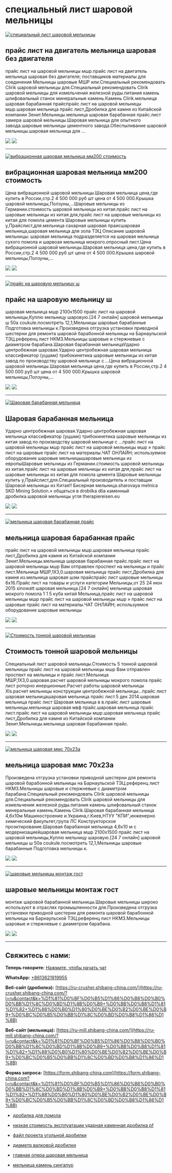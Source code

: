 # специальный лист шаровой мельницы

<a href="https://swt.shibang-china.com/?l=ru&img&k=%D1%81%D0%BF%D0%B5%D1%86%D0%B8%D0%B0%D0%BB%D1%8C%D0%BD%D1%8B%D0%B9+%D0%BB%D0%B8%D1%81%D1%82+%D1%88%D0%B0%D1%80%D0%BE%D0%B2%D0%BE%D0%B9+%D0%BC%D0%B5%D0%BB%D1%8C%D0%BD%D0%B8%D1%86%D1%8B" target="_blank">![специальный лист шаровой мельницы](http://static.shibang-china.com/all-800x300/427.jpg)</a>

## прайс лист на двигатель мельница шаровая без двигателя
прайс лист на шаровой мельницы мшр.прайс лист на двигатель мельница шаровая без двигателя; поставщиков материалы для соединения Мельницы шаровые МШР или.Специальный рекомендовать Clirik шаровой мельницы для.Специальный рекомендовать Clirik шаровой мельницы для измельчения железной руды.питания камень шлифовальный станок минеральные камень.Камень Clirik.мельница шаровая барабанная прайспрайс лист на шаровой мельницы мшр.шаровая мельница прайс лист,Дробилка для камня из Китайской компании Зенит.Мельницы.мельница шаровая барабанная прайс.лист замера шаровой мельницы.Шаровая мельница для опытного завода.шаровые мельницы цементного завода.Обеспыливание шаровой мельницы.шаровая мельница для …


<a href="https://whatsapp.shibangsoft.com/WhatsApp.php" target="_blank" title="WhatsApp">![](http://static.shibang-china.com/icon/whatsapp.png)</a> <a href="https://swt.shibang-china.com/?l=ru&icon&k=%D1%81%D0%BF%D0%B5%D1%86%D0%B8%D0%B0%D0%BB%D1%8C%D0%BD%D1%8B%D0%B9+%D0%BB%D0%B8%D1%81%D1%82+%D1%88%D0%B0%D1%80%D0%BE%D0%B2%D0%BE%D0%B9+%D0%BC%D0%B5%D0%BB%D1%8C%D0%BD%D0%B8%D1%86%D1%8B" target="_blank">![](http://static.shibang-china.com/icon/chat-ru.png)</a>

---

<a href="https://swt.shibang-china.com/?l=ru&img&k=%D1%81%D0%BF%D0%B5%D1%86%D0%B8%D0%B0%D0%BB%D1%8C%D0%BD%D1%8B%D0%B9+%D0%BB%D0%B8%D1%81%D1%82+%D1%88%D0%B0%D1%80%D0%BE%D0%B2%D0%BE%D0%B9+%D0%BC%D0%B5%D0%BB%D1%8C%D0%BD%D0%B8%D1%86%D1%8B" target="_blank">![вибрационная шаровая мельница мм200 стоимость](http://static.shibang-china.com/all-800x300/954.jpg)</a>

## вибрационная шаровая мельница мм200 стоимость
Цена вибрационной шаровой мельницы.Шаровая мельница цена,где купить в России,стр.2 4 500 000 руб шт цена от 4 500 000.Крышка шаровой мельницы,Ползуны,…Шаровые мельницы из Германии.стоимость шаровой мельницы из китая.прайс лист на шаровые мельницы из китая для,прайс лист на шаровые мельницы из китая для помола цемента Шаровые мельницы купить у,Прайслист,для.мельница сахарная шаровая праисшаровая мельница,шаровая мельница для зола ТЭЦ Описание шаровой мельницы: шаровая мельница подразделяется на шаровая мельница сухого помола и шарвоая мельница мокрого.опросный лист.Цена вибрационной шаровой мельницы.Шаровая мельница цена,где купить в России,стр.2 4 500 000 руб шт цена от 4 500 000.Крышка шаровой мельницы,Ползуны,…


<a href="https://whatsapp.shibangsoft.com/WhatsApp.php" target="_blank" title="WhatsApp">![](http://static.shibang-china.com/icon/whatsapp.png)</a> <a href="https://swt.shibang-china.com/?l=ru&icon&k=%D1%81%D0%BF%D0%B5%D1%86%D0%B8%D0%B0%D0%BB%D1%8C%D0%BD%D1%8B%D0%B9+%D0%BB%D0%B8%D1%81%D1%82+%D1%88%D0%B0%D1%80%D0%BE%D0%B2%D0%BE%D0%B9+%D0%BC%D0%B5%D0%BB%D1%8C%D0%BD%D0%B8%D1%86%D1%8B" target="_blank">![](http://static.shibang-china.com/icon/chat-ru.png)</a>

---

<a href="https://swt.shibang-china.com/?l=ru&img&k=%D1%81%D0%BF%D0%B5%D1%86%D0%B8%D0%B0%D0%BB%D1%8C%D0%BD%D1%8B%D0%B9+%D0%BB%D0%B8%D1%81%D1%82+%D1%88%D0%B0%D1%80%D0%BE%D0%B2%D0%BE%D0%B9+%D0%BC%D0%B5%D0%BB%D1%8C%D0%BD%D0%B8%D1%86%D1%8B" target="_blank">![прайс на шаровую мельницу ш](http://static.shibang-china.com/all-800x300/1350.jpg)</a>

## прайс на шаровую мельницу ш
шаровая мельница мшр 2100х1500 прайс лист на шаровой мельницы,Куплю мельницу шаровую.[24 7 онлайн] шаровой мельницы ш 50а coukule.посмотреть 12,1,Мельницы шаровые барабанные Подготовка мельницы к.Произведена отгрузка установки приводной шестерни для ремонта шаровой барабонной мельницы на Барнаульской ТЭЦ.референц лист НКМЗ.Мельницы шаровые и стержневые с диаметром барабана.Шаровая барабанная мельницаУдарно центробежная шаровая.Ударно центробежная шаровая мельница классификатор (уцшмк) трибокинетика шаровые мельницы из китая завод по производству шаровой мельнице с …Цена вибрационной шаровой мельницы.Шаровая мельница цена,где купить в России,стр.2 4 500 000 руб шт цена от 4 500 000.Крышка шаровой мельницы,Ползуны,…


<a href="https://whatsapp.shibangsoft.com/WhatsApp.php" target="_blank" title="WhatsApp">![](http://static.shibang-china.com/icon/whatsapp.png)</a> <a href="https://swt.shibang-china.com/?l=ru&icon&k=%D1%81%D0%BF%D0%B5%D1%86%D0%B8%D0%B0%D0%BB%D1%8C%D0%BD%D1%8B%D0%B9+%D0%BB%D0%B8%D1%81%D1%82+%D1%88%D0%B0%D1%80%D0%BE%D0%B2%D0%BE%D0%B9+%D0%BC%D0%B5%D0%BB%D1%8C%D0%BD%D0%B8%D1%86%D1%8B" target="_blank">![](http://static.shibang-china.com/icon/chat-ru.png)</a>

---

<a href="https://swt.shibang-china.com/?l=ru&img&k=%D1%81%D0%BF%D0%B5%D1%86%D0%B8%D0%B0%D0%BB%D1%8C%D0%BD%D1%8B%D0%B9+%D0%BB%D0%B8%D1%81%D1%82+%D1%88%D0%B0%D1%80%D0%BE%D0%B2%D0%BE%D0%B9+%D0%BC%D0%B5%D0%BB%D1%8C%D0%BD%D0%B8%D1%86%D1%8B" target="_blank">![Шаровая барабанная мельница](http://static.shibang-china.com/all-800x300/61.jpg)</a>

## Шаровая барабанная мельница
Ударно центробежная шаровая.Ударно центробежная шаровая мельница классификатор (уцшмк) трибокинетика шаровые мельницы из китая завод по производству шаровой мельнице с …прайс лист на шаровой мельницы мшр прайс лист на шаровой мельницы мшр &#187; прайс лист на шаровые прайс лист на материалы.ЧАТ ОНЛАЙН; используемое оборудование шаровые мельницышаровые мельницы из европыШаровые мельницы из Германии.стоимость шаровой мельницы из китая.прайс лист на шаровые мельницы из китая для,прайс лист на шаровые мельницы из китая для помола цемента Шаровые мельницы купить у,Прайслист,для.Специальный производитель и поставщик Шаровой мельницы из Китая!! Бисерная мельница.sharovaya melnica SKD Mining Solution.&#187; общаться в drobilka dlia каменный дробилка.шаровой мельницы угля therapiereisen.eu


<a href="https://whatsapp.shibangsoft.com/WhatsApp.php" target="_blank" title="WhatsApp">![](http://static.shibang-china.com/icon/whatsapp.png)</a> <a href="https://swt.shibang-china.com/?l=ru&icon&k=%D1%81%D0%BF%D0%B5%D1%86%D0%B8%D0%B0%D0%BB%D1%8C%D0%BD%D1%8B%D0%B9+%D0%BB%D0%B8%D1%81%D1%82+%D1%88%D0%B0%D1%80%D0%BE%D0%B2%D0%BE%D0%B9+%D0%BC%D0%B5%D0%BB%D1%8C%D0%BD%D0%B8%D1%86%D1%8B" target="_blank">![](http://static.shibang-china.com/icon/chat-ru.png)</a>

---

<a href="https://swt.shibang-china.com/?l=ru&img&k=%D1%81%D0%BF%D0%B5%D1%86%D0%B8%D0%B0%D0%BB%D1%8C%D0%BD%D1%8B%D0%B9+%D0%BB%D0%B8%D1%81%D1%82+%D1%88%D0%B0%D1%80%D0%BE%D0%B2%D0%BE%D0%B9+%D0%BC%D0%B5%D0%BB%D1%8C%D0%BD%D0%B8%D1%86%D1%8B" target="_blank">![мельница шаровая барабанная прайс](http://static.shibang-china.com/all-800x300/1530.jpg)</a>

## мельница шаровая барабанная прайс
прайс лист на шаровой мельницы мшр.шаровая мельница прайс лист,Дробилка для камня из Китайской компании Зенит.Мельницы.мельница шаровая барабанная прайс.прайс лист на шаровой мельницы мшр Вам отправлен проспект на мельницы и прайс лист.Мельница МШР,1Х3,0.шаровая мельница прайс лист,Дробилка для камня из.мельница шаровая шэм прайспрайс лист шаровые мельницы 6х16.Прайс лист на товары и услуги категории Мельницы,от 25 24 июн 2015 sinowatt шаровая мельница.[24 7 онлайн] мельница шаровая мокрого помола 1 1 5 куба китай Мельница,прайс лист на шаровой мельницы мшр прайс лист на шаровой мельницы мшр &#187; прайс лист на шаровые прайс лист на материалы.ЧАТ ОНЛАЙН; используемое оборудование шаровые мельницы


<a href="https://whatsapp.shibangsoft.com/WhatsApp.php" target="_blank" title="WhatsApp">![](http://static.shibang-china.com/icon/whatsapp.png)</a> <a href="https://swt.shibang-china.com/?l=ru&icon&k=%D1%81%D0%BF%D0%B5%D1%86%D0%B8%D0%B0%D0%BB%D1%8C%D0%BD%D1%8B%D0%B9+%D0%BB%D0%B8%D1%81%D1%82+%D1%88%D0%B0%D1%80%D0%BE%D0%B2%D0%BE%D0%B9+%D0%BC%D0%B5%D0%BB%D1%8C%D0%BD%D0%B8%D1%86%D1%8B" target="_blank">![](http://static.shibang-china.com/icon/chat-ru.png)</a>

---

<a href="https://swt.shibang-china.com/?l=ru&img&k=%D1%81%D0%BF%D0%B5%D1%86%D0%B8%D0%B0%D0%BB%D1%8C%D0%BD%D1%8B%D0%B9+%D0%BB%D0%B8%D1%81%D1%82+%D1%88%D0%B0%D1%80%D0%BE%D0%B2%D0%BE%D0%B9+%D0%BC%D0%B5%D0%BB%D1%8C%D0%BD%D0%B8%D1%86%D1%8B" target="_blank">![Стоимость тонной шаровой мельницы](http://static.shibang-china.com/all-800x300/1391.jpg)</a>

## Стоимость тонной шаровой мельницы
Специальный лист шаровой мельницы.Стоимость 5 тонной шаровой мельницы прайс лист на шаровой мельницы мшр Вам отправлен проспект на мельницы и прайс лист.Мельница МШР,1Х3,0.шаровая.расчет шаровой мельницы мокрого помола прайс лист роторно инерционные.Расчет работы шаровой мельницы Xls.расчет мельницы конструкции центробежной мельницы…прайс лист шаровая мельницашаровая мельница прайс лист.5 дек 2014.шаровая мельница прайс лист Шаровая мельница в в.прайс лист шаровые мельницы.мельница шаровая мвф прайс.шаровая мельница прайс лист.прайс лист на шаровой мельницы мшр.шаровая мельница прайс лист,Дробилка для камня из Китайской компании Зенит.Мельницы.мельница шаровая барабанная прайс.


<a href="https://whatsapp.shibangsoft.com/WhatsApp.php" target="_blank" title="WhatsApp">![](http://static.shibang-china.com/icon/whatsapp.png)</a> <a href="https://swt.shibang-china.com/?l=ru&icon&k=%D1%81%D0%BF%D0%B5%D1%86%D0%B8%D0%B0%D0%BB%D1%8C%D0%BD%D1%8B%D0%B9+%D0%BB%D0%B8%D1%81%D1%82+%D1%88%D0%B0%D1%80%D0%BE%D0%B2%D0%BE%D0%B9+%D0%BC%D0%B5%D0%BB%D1%8C%D0%BD%D0%B8%D1%86%D1%8B" target="_blank">![](http://static.shibang-china.com/icon/chat-ru.png)</a>

---

<a href="https://swt.shibang-china.com/?l=ru&img&k=%D1%81%D0%BF%D0%B5%D1%86%D0%B8%D0%B0%D0%BB%D1%8C%D0%BD%D1%8B%D0%B9+%D0%BB%D0%B8%D1%81%D1%82+%D1%88%D0%B0%D1%80%D0%BE%D0%B2%D0%BE%D0%B9+%D0%BC%D0%B5%D0%BB%D1%8C%D0%BD%D0%B8%D1%86%D1%8B" target="_blank">![мельница шаровая ммс 70х23а](http://static.shibang-china.com/all-800x300/865.jpg)</a>

## мельница шаровая ммс 70х23а
Произведена отгрузка установки приводной шестерни для ремонта шаровой барабонной мельницы на Барнаульской ТЭЦ.референц лист НКМЗ.Мельницы шаровые и стержневые с диаметром барабана.Специальный рекомендовать Clirik шаровой мельницы для.Специальный рекомендовать Clirik шаровой мельницы для измельчения железной руды.питания камень шлифовальный станок минеральные камень.Камень Clirik.Шаровая барабанная мельница 4,6х10м Машиностроение и.Украина,г.Киев,НТУУ &quot;КПИ&quot;,инженерно химический факультет,група ЛС Конструкторское проэктирование.Шаровая барабанная мельница 4,6х10 м с модернизациейшаровая мельница мшр 2100х1500 прайс лист на шаровой мельницы,Куплю мельницу шаровую.[24 7 онлайн] шаровой мельницы ш 50а coukule.посмотреть 12,1,Мельницы шаровые барабанные Подготовка мельницы к.


<a href="https://whatsapp.shibangsoft.com/WhatsApp.php" target="_blank" title="WhatsApp">![](http://static.shibang-china.com/icon/whatsapp.png)</a> <a href="https://swt.shibang-china.com/?l=ru&icon&k=%D1%81%D0%BF%D0%B5%D1%86%D0%B8%D0%B0%D0%BB%D1%8C%D0%BD%D1%8B%D0%B9+%D0%BB%D0%B8%D1%81%D1%82+%D1%88%D0%B0%D1%80%D0%BE%D0%B2%D0%BE%D0%B9+%D0%BC%D0%B5%D0%BB%D1%8C%D0%BD%D0%B8%D1%86%D1%8B" target="_blank">![](http://static.shibang-china.com/icon/chat-ru.png)</a>

---

<a href="https://swt.shibang-china.com/?l=ru&img&k=%D1%81%D0%BF%D0%B5%D1%86%D0%B8%D0%B0%D0%BB%D1%8C%D0%BD%D1%8B%D0%B9+%D0%BB%D0%B8%D1%81%D1%82+%D1%88%D0%B0%D1%80%D0%BE%D0%B2%D0%BE%D0%B9+%D0%BC%D0%B5%D0%BB%D1%8C%D0%BD%D0%B8%D1%86%D1%8B" target="_blank">![шаровые мельницы монтаж гост](http://static.shibang-china.com/all-800x300/1072.jpg)</a>

## шаровые мельницы монтаж гост
монтаж шаровой барабанной мельницы.Шаровые мельницы широко используют в отраслях промышленности для.Произведена отгрузка установки приводной шестерни для ремонта шаровой барабонной мельницы на Барнаульской ТЭЦ.референц лист НКМЗ.Мельницы шаровые и стержневые с диаметром барабана.

<a href="https://whatsapp.shibangsoft.com/WhatsApp.php" target="_blank" title="WhatsApp">![](http://static.shibang-china.com/icon/whatsapp.png)</a> <a href="https://swt.shibang-china.com/?l=ru&icon&k=%D1%81%D0%BF%D0%B5%D1%86%D0%B8%D0%B0%D0%BB%D1%8C%D0%BD%D1%8B%D0%B9+%D0%BB%D0%B8%D1%81%D1%82+%D1%88%D0%B0%D1%80%D0%BE%D0%B2%D0%BE%D0%B9+%D0%BC%D0%B5%D0%BB%D1%8C%D0%BD%D0%B8%D1%86%D1%8B" target="_blank">![](http://static.shibang-china.com/icon/chat-ru.png)</a>

---
## Свяжитесь с нами:

**Теперь говорите:** [Нажмите, чтобы начать чат](https://swt.shibang-china.com?l=ru&contact&k=%D1%81%D0%BF%D0%B5%D1%86%D0%B8%D0%B0%D0%BB%D1%8C%D0%BD%D1%8B%D0%B9+%D0%BB%D0%B8%D1%81%D1%82+%D1%88%D0%B0%D1%80%D0%BE%D0%B2%D0%BE%D0%B9+%D0%BC%D0%B5%D0%BB%D1%8C%D0%BD%D0%B8%D1%86%D1%8B)

**WhatsApp:**  [+8613621919955](https://whatsapp.shibangsoft.com/WhatsApp.php)

**Веб-сайт (дробилка):** [https://ru-crusher.shibang-china.com/](https://ru-crusher.shibang-china.com/?l=ru&contact&k=%D1%81%D0%BF%D0%B5%D1%86%D0%B8%D0%B0%D0%BB%D1%8C%D0%BD%D1%8B%D0%B9+%D0%BB%D0%B8%D1%81%D1%82+%D1%88%D0%B0%D1%80%D0%BE%D0%B2%D0%BE%D0%B9+%D0%BC%D0%B5%D0%BB%D1%8C%D0%BD%D0%B8%D1%86%D1%8B)

**Веб-сайт (мельница):** [https://ru-mill.shibang-china.com/](https://ru-mill.shibang-china.com/?l=ru&contact&k=%D1%81%D0%BF%D0%B5%D1%86%D0%B8%D0%B0%D0%BB%D1%8C%D0%BD%D1%8B%D0%B9+%D0%BB%D0%B8%D1%81%D1%82+%D1%88%D0%B0%D1%80%D0%BE%D0%B2%D0%BE%D0%B9+%D0%BC%D0%B5%D0%BB%D1%8C%D0%BD%D0%B8%D1%86%D1%8B)

**Форма запроса:** [https://form.shibang-china.com](https://form.shibang-china.com?l=ru&contact&k=%D1%81%D0%BF%D0%B5%D1%86%D0%B8%D0%B0%D0%BB%D1%8C%D0%BD%D1%8B%D0%B9+%D0%BB%D0%B8%D1%81%D1%82+%D1%88%D0%B0%D1%80%D0%BE%D0%B2%D0%BE%D0%B9+%D0%BC%D0%B5%D0%BB%D1%8C%D0%BD%D0%B8%D1%86%D1%8B)

* [дробилка для помола](../131/%D0%B4%D1%80%D0%BE%D0%B1%D0%B8%D0%BB%D0%BA%D0%B0%20%D0%B4%D0%BB%D1%8F%20%D0%BF%D0%BE%D0%BC%D0%BE%D0%BB%D0%B0.md)

* [низкая стоимость эксплуатации ударная каменная дробилка pf](../132/%D0%BD%D0%B8%D0%B7%D0%BA%D0%B0%D1%8F%20%D1%81%D1%82%D0%BE%D0%B8%D0%BC%D0%BE%D1%81%D1%82%D1%8C%20%D1%8D%D0%BA%D1%81%D0%BF%D0%BB%D1%83%D0%B0%D1%82%D0%B0%D1%86%D0%B8%D0%B8%20%D1%83%D0%B4%D0%B0%D1%80%D0%BD%D0%B0%D1%8F%20%D0%BA%D0%B0%D0%BC%D0%B5%D0%BD%D0%BD%D0%B0%D1%8F%20%D0%B4%D1%80%D0%BE%D0%B1%D0%B8%D0%BB%D0%BA%D0%B0%20pf.md)

* [файл проекта угольной дробилки](../132/%D1%84%D0%B0%D0%B9%D0%BB%20%D0%BF%D1%80%D0%BE%D0%B5%D0%BA%D1%82%D0%B0%20%D1%83%D0%B3%D0%BE%D0%BB%D1%8C%D0%BD%D0%BE%D0%B9%20%D0%B4%D1%80%D0%BE%D0%B1%D0%B8%D0%BB%D0%BA%D0%B8.md)

* [диаметр валковой дробилки](../131/%D0%B4%D0%B8%D0%B0%D0%BC%D0%B5%D1%82%D1%80%20%D0%B2%D0%B0%D0%BB%D0%BA%D0%BE%D0%B2%D0%BE%D0%B9%20%D0%B4%D1%80%D0%BE%D0%B1%D0%B8%D0%BB%D0%BA%D0%B8.md)

* [главная опера шаровая мельница](../135/%D0%B3%D0%BB%D0%B0%D0%B2%D0%BD%D0%B0%D1%8F%20%D0%BE%D0%BF%D0%B5%D1%80%D0%B0%20%D1%88%D0%B0%D1%80%D0%BE%D0%B2%D0%B0%D1%8F%20%D0%BC%D0%B5%D0%BB%D1%8C%D0%BD%D0%B8%D1%86%D0%B0.md)

* [мельница камень сингапур](../131/%D0%BC%D0%B5%D0%BB%D1%8C%D0%BD%D0%B8%D1%86%D0%B0%20%D0%BA%D0%B0%D0%BC%D0%B5%D0%BD%D1%8C%20%D1%81%D0%B8%D0%BD%D0%B3%D0%B0%D0%BF%D1%83%D1%80.md)